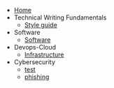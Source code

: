 - [Home](README.md)
- Technical Writing Fundamentals
    - [Style guide](Technical-writing-fundamentals/style-guide.md)
- Software
    - [Software](Software/software.md)
- Devops-Cloud
    - [Infrastructure](Devops-Cloud/Infrastructure.md)
- Cybersecurity
    - [test](Cybersecurity/test.md)
    - [phishing](Cybersecurity/phishing.md)


